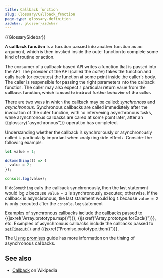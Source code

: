 ```yaml
---
title: Callback function
slug: Glossary/Callback_function
page-type: glossary-definition
sidebar: glossarysidebar
---
```


{{GlossarySidebar}}

A **callback function** is a function passed into another function as an argument, which is then invoked inside the outer function to complete some kind of routine or action.

The consumer of a callback-based API writes a function that is passed into the API. The provider of the API (called the _caller_) takes the function and calls back (or executes) the function at some point inside the caller's body. The caller is responsible for passing the right parameters into the callback function. The caller may also expect a particular return value from the callback function, which is used to instruct further behavior of the caller.

There are two ways in which the callback may be called: _synchronous_ and _asynchronous_. Synchronous callbacks are called immediately after the invocation of the outer function, with no intervening asynchronous tasks, while asynchronous callbacks are called at some point later, after an {{glossary("asynchronous")}} operation has completed.

Understanding whether the callback is synchronously or asynchronously called is particularly important when analyzing side effects. Consider the following example:

```js
let value = 1;

doSomething(() => {
  value = 2;
});

console.log(value);
```

If `doSomething` calls the callback synchronously, then the last statement would log `2` because `value = 2` is synchronously executed; otherwise, if the callback is asynchronous, the last statement would log `1` because `value = 2` is only executed after the `console.log` statement.

Examples of synchronous callbacks include the callbacks passed to {{jsxref("Array.prototype.map()")}}, {{jsxref("Array.prototype.forEach()")}}, etc. Examples of asynchronous callbacks include the callbacks passed to [`setTimeout()`](/en-US/docs/Web/API/setTimeout) and {{jsxref("Promise.prototype.then()")}}.

The [Using promises](/en-US/docs/Web/JavaScript/Guide/Using_promises#timing) guide has more information on the timing of asynchronous callbacks.

## See also

- [Callback](<https://en.wikipedia.org/wiki/Callback_(computer_programming)>) on Wikipedia
